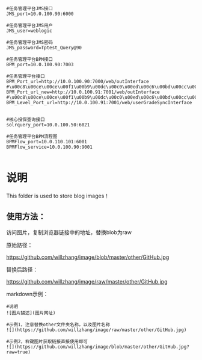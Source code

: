 ```
#任务管理平台JMS接口
JMS_port=10.0.100.90:6000

#任务管理平台JMS用户
JMS_user=weblogic

#任务管理平台JMS密码
JMS_password=Tptest_Query@90

#任务管理平台BPM接口
BPM_port=10.0.100.90:7003

#任务管理平台接口
BPM_Port_url=http://10.0.100.90:7000/web/outInterface
#\u00c8\u00ce\u00ce\u00f1\u00b9\u00dc\u00c0\u00ed\u00c6\u00bd\u00cc\u00a8\u00d0\u00c2\u00bd\u00d3\u00bf\u00da
BPM_Port_url_new=http://10.0.100.91:7001/web/outInterface
#\u00c8\u00ce\u00ce\u00f1\u00b9\u00dc\u00c0\u00ed\u00c6\u00bd\u00cc\u00a8\u00a3\u00a8\u00d0\u00c2\u00a3\u00a9\u00cd\u00ac\u00b2\u00bd\u00c9\u00f3\u00ba\u00cb\u00c8\u00cb\u00d4\u00b1\u00ca\u00fd\u00be\u00dd\u00bd\u00d3\u00bf\u00da
BPM_Level_Port_url=http://10.0.100.91:7001/web/userGradeSyncInterface


#核心投保查询接口
solrquery_port=10.0.100.50:6021

#任务管理平台BPM流程图
BPMFlow_port=10.0.110.101:6001
BPMFlow_service=10.0.100.90:9001


```




# 说明

This folder is used to store blog images！

## 使用方法：

访问图片，复制浏览器链接中的地址，替换blob为raw

原始路径：

https://github.com/willzhang/image/blob/master/other/GitHub.jpg

替换后路径：

https://github.com/willzhang/image/raw/master/other/GitHub.jpg

markdown示例：
```
#说明
![图片描述](图片网址) 

#示例1，注意替换other文件夹名称，以及图片名称
![](https://github.com/willzhang/image/raw/master/other/GitHub.jpg)

#示例2，右键图片获取链接直接使用即可
![](https://github.com/willzhang/image/blob/master/other/GitHub.jpg?raw=true)
```
